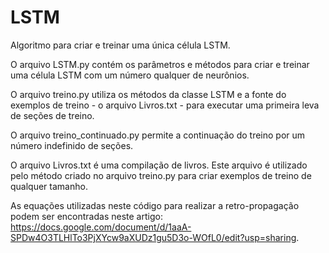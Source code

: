 # LSTM
Algoritmo para criar e treinar uma única célula LSTM.

O arquivo LSTM.py contém os parâmetros e métodos para criar e treinar uma célula LSTM com um número qualquer de neurônios.

O arquivo treino.py utiliza os métodos da classe LSTM e a fonte do exemplos de treino - o arquivo Livros.txt - para executar uma primeira leva de seções de treino.

O arquivo treino_continuado.py permite a continuação do treino por um número indefinido de seções.

O arquivo Livros.txt é uma compilação de livros. Este arquivo é utilizado pelo método criado no arquivo treino.py para criar exemplos de treino de qualquer tamanho.

As equações utilizadas neste código para realizar a retro-propagação podem ser encontradas neste artigo: https://docs.google.com/document/d/1aaA-SPDw4O3TLHlTo3PjXYcw9aXUDz1gu5D3o-WOfL0/edit?usp=sharing.
